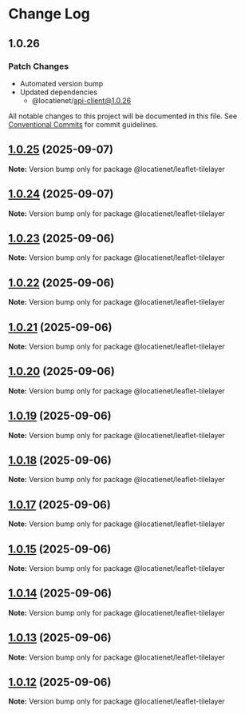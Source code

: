 # Change Log

## 1.0.26

### Patch Changes

- Automated version bump
- Updated dependencies
  - @locatienet/api-client@1.0.26

All notable changes to this project will be documented in this file.
See [Conventional Commits](https://conventionalcommits.org) for commit guidelines.

## [1.0.25](https://github.com/locatienetbv/Locatienet-js/compare/v1.0.24...v1.0.25) (2025-09-07)

**Note:** Version bump only for package @locatienet/leaflet-tilelayer

## [1.0.24](https://github.com/locatienetbv/Locatienet-js/compare/v1.0.23...v1.0.24) (2025-09-07)

**Note:** Version bump only for package @locatienet/leaflet-tilelayer

## [1.0.23](https://github.com/locatienetbv/Locatienet-js/compare/v1.0.22...v1.0.23) (2025-09-06)

**Note:** Version bump only for package @locatienet/leaflet-tilelayer

## [1.0.22](https://github.com/locatienetbv/Locatienet-js/compare/v1.0.21...v1.0.22) (2025-09-06)

**Note:** Version bump only for package @locatienet/leaflet-tilelayer

## [1.0.21](https://github.com/locatienetbv/Locatienet-js/compare/v1.0.20...v1.0.21) (2025-09-06)

**Note:** Version bump only for package @locatienet/leaflet-tilelayer

## [1.0.20](https://github.com/locatienetbv/Locatienet-js/compare/v1.0.19...v1.0.20) (2025-09-06)

**Note:** Version bump only for package @locatienet/leaflet-tilelayer

## [1.0.19](https://github.com/locatienetbv/Locatienet-js/compare/v1.0.18...v1.0.19) (2025-09-06)

**Note:** Version bump only for package @locatienet/leaflet-tilelayer

## [1.0.18](https://github.com/locatienetbv/Locatienet-js/compare/v1.0.17...v1.0.18) (2025-09-06)

**Note:** Version bump only for package @locatienet/leaflet-tilelayer

## [1.0.17](https://github.com/locatienetbv/Locatienet-js/compare/v1.0.16...v1.0.17) (2025-09-06)

**Note:** Version bump only for package @locatienet/leaflet-tilelayer

## [1.0.15](https://github.com/locatienetbv/Locatienet-js/compare/v1.0.14...v1.0.15) (2025-09-06)

**Note:** Version bump only for package @locatienet/leaflet-tilelayer

## [1.0.14](https://github.com/locatienetbv/Locatienet-js/compare/v1.0.13...v1.0.14) (2025-09-06)

**Note:** Version bump only for package @locatienet/leaflet-tilelayer

## [1.0.13](https://github.com/locatienetbv/Locatienet-js/compare/v1.0.12...v1.0.13) (2025-09-06)

**Note:** Version bump only for package @locatienet/leaflet-tilelayer

## [1.0.12](https://github.com/locatienetbv/Locatienet-js/compare/v1.0.11...v1.0.12) (2025-09-06)

**Note:** Version bump only for package @locatienet/leaflet-tilelayer
